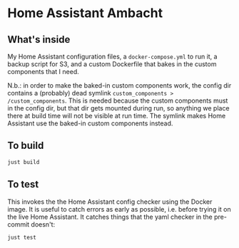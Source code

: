 # Home Assistant Ambacht

## What's inside

My Home Assistant configuration files, a `docker-compose.yml` to run it, a backup script for S3, and a custom Dockerfile that bakes in the custom components that I need.

N.b.: in order to make the baked-in custom components work, the config dir contains a (probably) dead symlink `custom_components > /custom_components`.
This is needed because the custom components must in the config dir, but that dir gets mounted during run, so anything we place there at build time will not be visible at run time.
The symlink makes Home Assistant use the baked-in custom components instead.

## To build

```sh
just build
```

## To test

This invokes the the Home Assistant config checker using the Docker image.
It is useful to catch errors as early as possible, i.e. before trying it on the live Home Assistant.
It catches things that the yaml checker in the pre-commit doesn't:

```sh
just test
```

